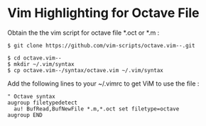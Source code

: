 # Vim Highlighting for Octave File

Obtain the the vim script for octave file *.oct or *.m :

``` shell
$ git clone https://github.com/vim-scripts/octave.vim--.git
```

``` shell
$ cd octave.vim--
$ mkdir ~/.vim/syntax
$ cp octave.vim--/syntax/octave.vim ~/.vim/syntax
```

Add the following lines to your ~/.vimrc to get ViM to use the file :

```
" Octave syntax 
augroup filetypedetect 
  au! BufRead,BufNewFile *.m,*.oct set filetype=octave 
augroup END 
```

